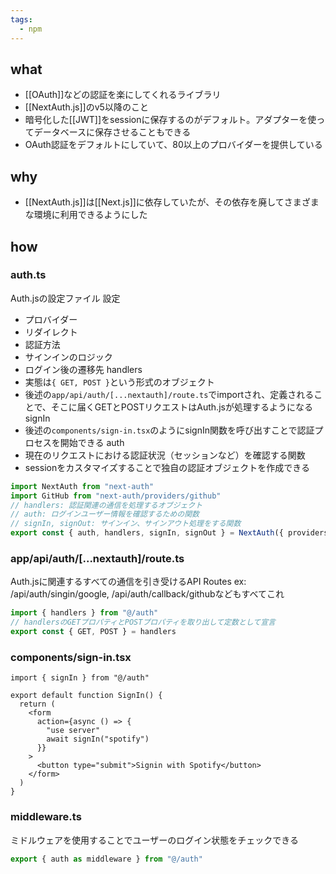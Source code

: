 ```yaml
---
tags:
  - npm
---
```

## what
- [[OAuth]]などの認証を楽にしてくれるライブラリ
- [[NextAuth.js]]のv5以降のこと
- 暗号化した[[JWT]]をsessionに保存するのがデフォルト。アダプターを使ってデータベースに保存させることもできる
- OAuth認証をデフォルトにしていて、80以上のプロバイダーを提供している
## why
- [[NextAuth.js]]は[[Next.js]]に依存していたが、その依存を廃してさまざまな環境に利用できるようにした
## how
### auth.ts
Auth.jsの設定ファイル
設定
- プロバイダー
- リダイレクト
- 認証方法
- サインインのロジック
- ログイン後の遷移先
handlers
- 実態は`{ GET, POST }`という形式のオブジェクト
- 後述の`app/api/auth/[...nextauth]/route.ts`でimportされ、定義されることで、そこに届くGETとPOSTリクエストはAuth.jsが処理するようになる
signIn
- 後述の`components/sign-in.tsx`のようにsignIn関数を呼び出すことで認証プロセスを開始できる
auth
- 現在のリクエストにおける認証状況（セッションなど）を確認する関数
- sessionをカスタマイズすることで独自の認証オブジェクトを作成できる
```ts
import NextAuth from "next-auth"
import GitHub from "next-auth/providers/github"
// handlers: 認証関連の通信を処理するオブジェクト
// auth: ログインユーザー情報を確認するための関数
// signIn, signOut: サインイン、サインアウト処理をする関数
export const { auth, handlers, signIn, signOut } = NextAuth({ providers: [GitHub] })
```
### app/api/auth/\[...nextauth]/route.ts
Auth.jsに関連するすべての通信を引き受けるAPI Routes
ex: /api/auth/singin/google, /api/auth/callback/githubなどもすべてこれ
```ts
import { handlers } from "@/auth"
// handlersのGETプロパティとPOSTプロパティを取り出して定数として宣言
export const { GET, POST } = handlers
```

### components/sign-in.tsx
```tsx
import { signIn } from "@/auth"
 
export default function SignIn() {
  return (
    <form
      action={async () => {
        "use server"
        await signIn("spotify")
      }}
    >
      <button type="submit">Signin with Spotify</button>
    </form>
  )
} 
```

### middleware.ts
ミドルウェアを使用することでユーザーのログイン状態をチェックできる
```ts
export { auth as middleware } from "@/auth"
```
